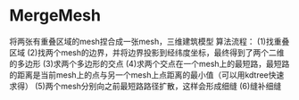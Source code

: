 # MergeMesh
将两张有重叠区域的mesh捏合成一张mesh，三维建筑模型
算法流程：
(1)找重叠区域
(2)找两个mesh的边界，并将边界投影到经纬度坐标，最终得到了两个二维的多边形
(3)求两个多边形的交点
(4)求两个交点在一个mesh上的最短路，最短路的距离是当前mesh上的点与另一个mesh上点距离的最小值（可以用kdtree快速求得）
(5)两个mesh分别向之前最短路路径扩散，这样会形成细缝
(6)缝补细缝
